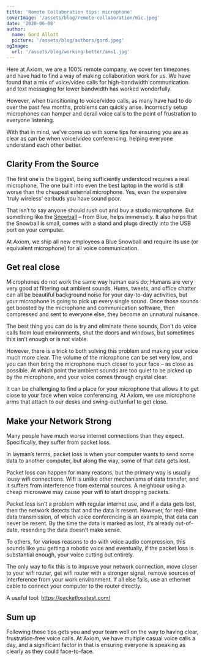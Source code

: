 ```yaml
---
title: 'Remote Collaboration tips: microphone'
coverImage: '/assets/blog/remote-collaboration/mic.jpeg' 
date: '2020-06-08'
author:
  name: Gord Allott
  picture: '/assets/blog/authors/gord.jpeg'
ogImage:
  url: '/assets/blog/working-better/ams1.jpg'
---
```


Here at Axiom, we are a 100% remote company, we cover ten timezones and have had to find a way of making collaboration work for us. We have found that a mix of voice/video calls for high-bandwidth communication and text messaging for lower bandwidth has worked wonderfully.

However, when transitioning to voice/video calls, as many have had to do over the past few months, problems can quickly arise. Incorrectly setup microphones can hamper and derail voice calls to the point of frustration to everyone listening.

With that in mind, we’ve come up with some tips for ensuring you are as clear as can be when voice/video conferencing, helping everyone understand each other better.

## Clarity From the Source

The first one is the biggest, being sufficiently understood requires a real microphone. The one built into even the best laptop in the world is still worse than the cheapest external microphone. Yes, even the expensive ‘truly wireless’ earbuds you have sound poor.

That isn’t to say anyone should rush out and buy a studio microphone. But something like the [Snowball](https://www.bluemic.com/en-us/products/snowball/) – from Blue, helps immensely. It also helps that the Snowball is small, comes with a stand and plugs directly into the USB port on your computer.

At Axiom, we ship all new employees a Blue Snowball and require its use (or equivalent microphone) for all voice communication.

## Get real close

Microphones do not work the same way human ears do; Humans are very very good at filtering out ambient sounds. Hums, tweets, and office chatter can all be beautiful background noise for your day-to-day activities, but your microphone is going to pick up every single sound. Once those sounds get boosted by the microphone and communication software, then compressed and sent to everyone else, they become an unnatural nuisance.

The best thing you can do is try and eliminate these sounds, Don’t do voice calls from loud environments, shut the doors and windows, but sometimes this isn’t enough or is not viable.

However, there is a trick to both solving this problem and making your voice much more clear. The volume of the microphone can be set very low, and you can then bring the microphone much closer to your face – as close as possible. At which point the ambient sounds are too quiet to be picked up by the microphone, and your voice comes through crystal clear.

It can be challenging to find a place for your microphone that allows it to get close to your face when voice conferencing, At Axiom, we use microphone arms that attach to our desks and swing-out/unfurl to get close.

## Make your Network Strong

Many people have much worse internet connections than they expect. Specifically, they suffer from packet loss.

In layman’s terms, packet loss is when your computer wants to send some data to another computer, but along the way, some of that data gets lost.

Packet loss can happen for many reasons, but the primary way is usually lousy wifi connections. Wifi is unlike other mechanisms of data transfer, and it suffers from interference from external sources. A neighbour using a cheap microwave may cause your wifi to start dropping packets.

Packet loss isn’t a problem with regular internet use, and if a data gets lost, then the network detects that and the data is resent. However, for real-time data transmission, of which voice conferencing is an example, that data can never be resent. By the time the data is marked as lost, it’s already out-of-date, resending the data doesn’t make sense.

To others, for various reasons to do with voice audio compression, this sounds like you getting a robotic voice and eventually, if the packet loss is substantial enough, your voice cutting out entirely.

The only way to fix this is to improve your network connection, move closer to your wifi router, get wifi router with a stronger signal, remove sources of interference from your work environment. If all else fails, use an ethernet cable to connect your computer to the router directly.

A useful tool: https://packetlosstest.com/

## Sum up

Following these tips gets you and your team well on the way to having clear, frustration-free voice calls. At Axiom, we have multiple casual voice calls a day, and a significant factor in that is ensuring everyone is speaking as clearly as they could face-to-face.